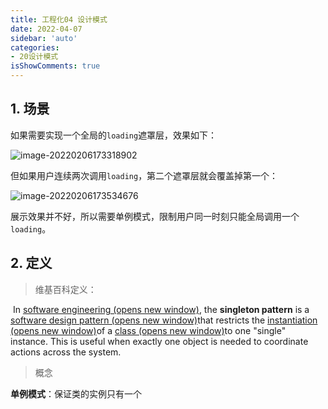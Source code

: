 ```yaml
---
title: 工程化04 设计模式
date: 2022-04-07
sidebar: 'auto'
categories:
- 20设计模式
isShowComments: true
---
```




## 1. 场景

如果需要实现一个全局的`loading`遮罩层，效果如下：

![image-20220206173318902](https://cdn.jsdelivr.net/gh/option-star/imgs/202204270706490.png)

但如果用户连续两次调用`loading`，第二个遮罩层就会覆盖掉第一个：

![image-20220206173534676](https://cdn.jsdelivr.net/gh/option-star/imgs/202204270707693.png)

展示效果并不好，所以需要单例模式，限制用户同一时刻只能全局调用一个`loading`。

## 2. 定义

> 维基百科定义：

​	In [software engineering (opens new window)](https://en.wikipedia.org/wiki/Software_engineering), the **singleton pattern** is a [software design pattern (opens new window)](https://en.wikipedia.org/wiki/Software_design_pattern)that restricts the [instantiation (opens new window)](https://en.wikipedia.org/wiki/Instantiation_(computer_science))of a [class (opens new window)](https://en.wikipedia.org/wiki/Class_(computer_programming))to one "single" instance. This is useful when exactly one object is needed to coordinate actions across the system.

> 概念

**单例模式**：保证类的实例只有一个

